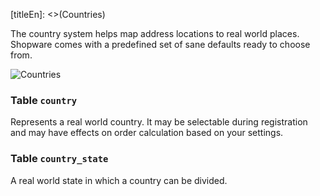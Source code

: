 [titleEn]: <>(Countries)

The country system helps map address locations to real world places. Shopware comes with a predefined set of sane defaults ready to choose from.

![Countries](./dist/erm-shopware-core-system-country.svg)


### Table `country`

Represents a real world country. It may be selectable during registration and may have effects on order calculation based on your settings.


### Table `country_state`

A real world state in which a country can be divided.



